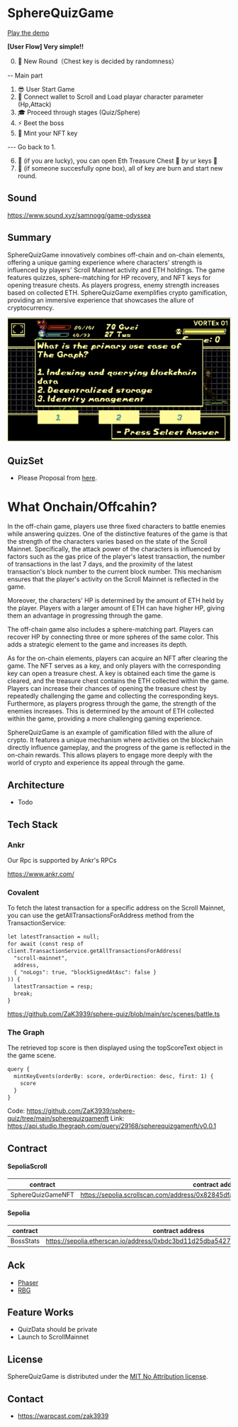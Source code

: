 # SphereQuizGame

[Play the demo](https://sphere-quiz.vercel.app/)

**[User Flow] Very simple!!**

0. 🎁 New Round（Chest key is decided by randomness）

-- Main part

1. 😎 User Start Game
2. 👛 Connect wallet to Scroll and Load playar character parameter (Hp,Attack)
3. 🎓 Proceed through stages (Quiz/Sphere)
4. ⚡️ Beet the boss
5. 🔑 Mint your NFT key

--- Go back to 1.

6. 🎉 (if you are lucky), you can open Eth Treasure Chest 🎁 by ur keys 🔑
7. 🏯 (if someone succesfully opne box), all of key are burn and start new round.

## Sound

https://www.sound.xyz/samnogg/game-odyssea

## Summary

SphereQuizGame innovatively combines off-chain and on-chain elements, offering a unique gaming experience where characters' strength is influenced by players' Scroll Mainnet activity and ETH holdings. The game features quizzes, sphere-matching for HP recovery, and NFT keys for opening treasure chests. As players progress, enemy strength increases based on collected ETH. SphereQuizGame exemplifies crypto gamification, providing an immersive experience that showcases the allure of cryptocurrency.

![OGP](quizPart.png)

## QuizSet

- Please Proposal from [here](https://forms.gle/AUJ8YaX9wsexi8ie7).

# What Onchain/Offcahin?

In the off-chain game, players use three fixed characters to battle enemies while answering quizzes. One of the distinctive features of the game is that the strength of the characters varies based on the state of the Scroll Mainnet. Specifically, the attack power of the characters is influenced by factors such as the gas price of the player's latest transaction, the number of transactions in the last 7 days, and the proximity of the latest transaction's block number to the current block number. This mechanism ensures that the player's activity on the Scroll Mainnet is reflected in the game.

Moreover, the characters' HP is determined by the amount of ETH held by the player. Players with a larger amount of ETH can have higher HP, giving them an advantage in progressing through the game.

The off-chain game also includes a sphere-matching part. Players can recover HP by connecting three or more spheres of the same color. This adds a strategic element to the game and increases its depth.

As for the on-chain elements, players can acquire an NFT after clearing the game. The NFT serves as a key, and only players with the corresponding key can open a treasure chest. A key is obtained each time the game is cleared, and the treasure chest contains the ETH collected within the game. Players can increase their chances of opening the treasure chest by repeatedly challenging the game and collecting the corresponding keys. Furthermore, as players progress through the game, the strength of the enemies increases. This is determined by the amount of ETH collected within the game, providing a more challenging gaming experience.

SphereQuizGame is an example of gamification filled with the allure of crypto. It features a unique mechanism where activities on the blockchain directly influence gameplay, and the progress of the game is reflected in the on-chain rewards. This allows players to engage more deeply with the world of crypto and experience its appeal through the game.

## Architecture

- Todo

## Tech Stack

### Ankr

Our Rpc is supported by Ankr's RPCs

https://www.ankr.com/

### Covalent

To fetch the latest transaction for a specific address on the Scroll Mainnet, you can use the getAllTransactionsForAddress method from the TransactionService:

```
let latestTransaction = null;
for await (const resp of client.TransactionService.getAllTransactionsForAddress(
  "scroll-mainnet",
  address,
  { "noLogs": true, "blockSignedAtAsc": false }
)) {
  latestTransaction = resp;
  break;
}
```

https://github.com/ZaK3939/sphere-quiz/blob/main/src/scenes/battle.ts

### The Graph

The retrieved top score is then displayed using the topScoreText object in the game scene.

```
query {
  mintKeyEvents(orderBy: score, orderDirection: desc, first: 1) {
    score
  }
}
```

Code: https://github.com/ZaK3939/sphere-quiz/tree/main/spherequizgamenft
Link: https://api.studio.thegraph.com/query/29168/spherequizgamenft/v0.0.1

## Contract

#### SepoliaScroll

| contract          | contract address                                                                  |
| ----------------- | --------------------------------------------------------------------------------- |
| SphereQuizGameNFT | https://sepolia.scrollscan.com/address/0x82845dfa6d2185547480372eedf213d4c2976da3 |

#### Sepolia

| contract  | contract address                                                                |
| --------- | ------------------------------------------------------------------------------- |
| BossStats | https://sepolia.etherscan.io/address/0xbdc3bd11d25dba5427ef3e7a072cdece99caf001 |

## Ack

- [Phaser](https://phaser.io/)
- [RBG](https://github.com/Osmose/RBG/)

## Feature Works

- QuizData should be private
- Launch to ScrollMainnet

## License

SphereQuizGame is distributed under the [MIT No Attribution license](LICENSE).

## Contact

- https://warpcast.com/zak3939
